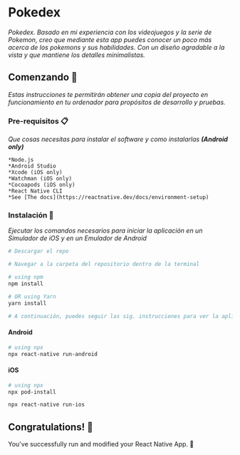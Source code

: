 # Pokedex

_Pokedex. Basado en mi experiencia con los videojuegos y la serie de Pokemon, creo que mediante esta app puedes conocer un poco más acerca de los pokemons y sus habilidades. Con un diseño agradable a la vista y que mantiene los detalles minimalistas._

## Comenzando 🚀

_Estas instrucciones te permitirán obtener una copia del proyecto en funcionamiento en tu ordenador para propósitos de desarrollo y pruebas._

### Pre-requisitos 📋

_Que cosas necesitas para instalar el software y como instalarlas **(Android only)**_

```
*Node.js
*Android Studio
*Xcode (iOS only)
*Watchman (iOS only)
*Cocoapods (iOS only)
*React Native CLI
*See [The docs](https://reactnative.dev/docs/environment-setup)
```

### Instalación 🔧

_Ejecutar los comandos necesarios para iniciar la aplicación en un Simulador de iOS y en un Emulador de Android_

```bash
# Descargar el repo

# Navegar a la carpeta del repositorio dentro de la terminal

# using npm
npm install

# OR using Yarn
yarn install

# A continuación, puedes seguir las sig. instrucciones para ver la aplicación en la plataforma de iOS y Android
```
#### Android

```bash
# using npx
npx react-native run-android
```

#### iOS

```bash
# using npx
npx pod-install

npx react-native run-ios
```

## Congratulations! :tada:

You've successfully run and modified your React Native App. :partying_face: